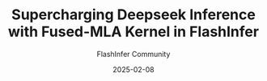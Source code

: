 ---
layout: post
title:  "Supercharging Deepseek Inference with Fused-MLA Kernel in FlashInfer"
date:  2025-02-08
comments: true
author: FlashInfer Community
---